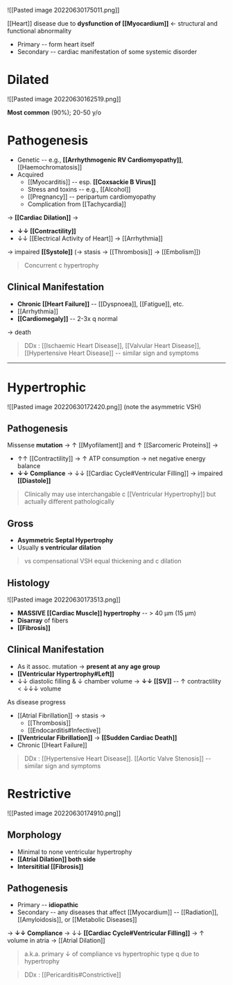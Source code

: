 ![[Pasted image 20220630175011.png]]

[[Heart]] disease due to **dysfunction of [[Myocardium]]** ← structural and functional abnormality
- Primary -- form heart itself
- Secondary -- cardiac manifestation of some systemic disorder

# Dilated

![[Pasted image 20220630162519.png]]

**Most common** (90%); 20-50 y/o 

# Pathogenesis
- Genetic -- e.g., **[[Arrhythmogenic RV Cardiomyopathy]]**, [[Haemochromatosis]]
- Acquired
	- [[Myocarditis]] -- esp. **[[Coxsackie B Virus]]**
	- Stress and toxins -- e.g., [[Alcohol]]
	- [[Pregnancy]] -- peripartum cardiomyopathy
	- Complication from [[Tachycardia]]

→ **[[Cardiac Dilation]]** → 
- **↓↓ [[Contractility]]**
- ↓↓ [[Electrical Activity of Heart]] → [[Arrhythmia]]

→ impaired **[[Systole]]** (→ stasis → [[Thrombosis]] → [[Embolism]])

> Concurrent c hypertrophy

## Clinical Manifestation
- **Chronic [[Heart Failure]]** -- [[Dyspnoea]], [[Fatigue]], etc.
- [[Arrhythmia]]
- **[[Cardiomegaly]]** -- 2-3x q normal

→ death

> DDx : [[Ischaemic Heart Disease]], [[Valvular Heart Disease]], [[Hypertensive Heart Disease]] -- similar sign and symptoms

---

# Hypertrophic

![[Pasted image 20220630172420.png]]
(note the asymmetric VSH)

## Pathogenesis
Missense **mutation** → ↑ [[Myofilament]] and ↑ [[Sarcomeric Proteins]] →
- ↑↑ [[Contractility]] → ↑ ATP consumption → net negative energy balance
- **↓↓ Compliance** → ↓↓ [[Cardiac Cycle#Ventricular Filling]] → impaired **[[Diastole]]**

> Clinically may use interchangable c [[Ventricular Hypertrophy]] but actually different pathologically 


## Gross
- **Asymmetric Septal Hypertrophy**
- Usually **s ventricular dilation**

> vs compensational VSH equal thickening and c dilation

## Histology

![[Pasted image 20220630173513.png]]

- **MASSIVE [[Cardiac Muscle]] hypertrophy** -- > 40 μm (15 μm)
- **Disarray** of fibers
- **[[Fibrosis]]**

## Clinical Manifestation
- As it assoc. mutation → **present at any age group**
- **[[Ventricular Hypertrophy#Left]]**
- ↓↓ diastolic filling & ↓ chamber volume → **↓↓ [[SV]]** -- ↑ contractility < ↓↓↓ volume  

As disease progress
- [[Atrial Fibrillation]] → stasis →
	- [[Thrombosis]]
	- [[Endocarditis#Infective]]
- **[[Ventricular Fibrillation]]** → **[[Sudden Cardiac Death]]**
- Chronic [[Heart Failure]]

> DDx : [[Hypertensive Heart Disease]]. [[Aortic Valve Stenosis]] -- similar sign and symptoms

# Restrictive

![[Pasted image 20220630174910.png]]

## Morphology
- Minimal to none ventricular hypertrophy
- **[[Atrial Dilation]] both side**
- **Intersititial [[Fibrosis]]**

## Pathogenesis
- Primary -- **idiopathic**
- Secondary -- any diseases that affect [[Myocardium]] -- [[Radiation]], [[Amyloidosis]], or [[Metabolic Diseases]]

→ **↓↓ Compliance** → ↓↓ **[[Cardiac Cycle#Ventricular Filling]]** → ↑ volume in atria → [[Atrial Dilation]]

> a.k.a. primary ↓ of compliance vs hypertrophic type q due to hypertrophy

> DDx : [[Pericarditis#Constrictive]]